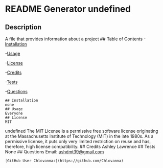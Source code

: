 # README Generator undefined
   ## Description
   A file that provides information about a project
    ## Table of Contents
  -[Installation](#installation)

  -[Usage](#usage)

  -[License](#license)

  -[Credits](#credits)

  -[Tests](#tests)

  -[Questions](#questions)

    ## Installation
    none
    ## Usage
    Everyone
    ## License
    MIT
undefined
The MIT License is a permissive free software license originating at the Massachusetts Institute of Technology (MIT) in the late 1980s. As a permissive license, it puts only very limited restriction on reuse and has, therefore, high license compatibility.
    ## Credits
    Ashley Lawrence
    ## Tests
    None
    ## Questions
    Email: ashdmt39@gmail.com

    [GitHub User Chlovanna:](https://github.com/Chlovanna)

